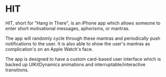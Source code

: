 # HIT

HIT, short for "Hang in There", is an iPhone app which allows someone to enter short motivational messages, aphorisms, or mantras. 

The app will randomly cycle through these mantras and periodically push notifications to the user. It is also able to show the user's mantras as complication's on an Apple Watch's face.

The app is designed to have a custom card-based user interface which is backed up UIKitDynamics animations and interruptable/interactive transitions.
